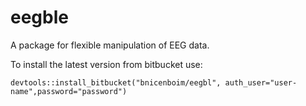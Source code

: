 eegble
======

A package for flexible manipulation of EEG data.

To install the latest version from bitbucket use:

``` 
devtools::install_bitbucket("bnicenboim/eegbl", auth_user="user-name",password="password")
```
